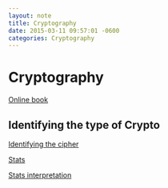 ```yaml
---
layout: note
title: Cryptography
date: 2015-03-11 09:57:01 -0600
categories: Cryptography
---
```


# Cryptography

[Online book](http://www.cs.umd.edu/~waa/414-F11/IntroToCrypto.pdf)

## Identifying the type of Crypto

[Identifying the cipher](http://practicalcryptography.com/cryptanalysis/text-characterisation/identifying-unknown-ciphers/)

[Stats](https://home.comcast.net/~acabion/refscore.html)

[Stats interpretation](https://home.comcast.net/~acabion/acarefstats.html)
